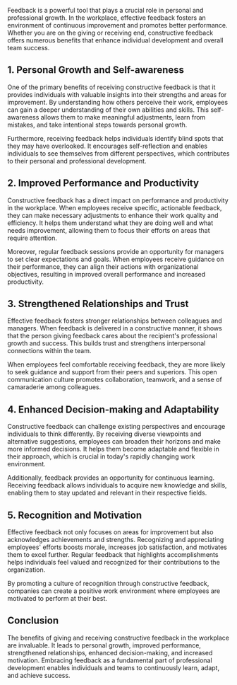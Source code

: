 
Feedback is a powerful tool that plays a crucial role in personal and professional growth. In the workplace, effective feedback fosters an environment of continuous improvement and promotes better performance. Whether you are on the giving or receiving end, constructive feedback offers numerous benefits that enhance individual development and overall team success.

## 1\. Personal Growth and Self-awareness

One of the primary benefits of receiving constructive feedback is that it provides individuals with valuable insights into their strengths and areas for improvement. By understanding how others perceive their work, employees can gain a deeper understanding of their own abilities and skills. This self-awareness allows them to make meaningful adjustments, learn from mistakes, and take intentional steps towards personal growth.

Furthermore, receiving feedback helps individuals identify blind spots that they may have overlooked. It encourages self-reflection and enables individuals to see themselves from different perspectives, which contributes to their personal and professional development.

## 2\. Improved Performance and Productivity

Constructive feedback has a direct impact on performance and productivity in the workplace. When employees receive specific, actionable feedback, they can make necessary adjustments to enhance their work quality and efficiency. It helps them understand what they are doing well and what needs improvement, allowing them to focus their efforts on areas that require attention.

Moreover, regular feedback sessions provide an opportunity for managers to set clear expectations and goals. When employees receive guidance on their performance, they can align their actions with organizational objectives, resulting in improved overall performance and increased productivity.

## 3\. Strengthened Relationships and Trust

Effective feedback fosters stronger relationships between colleagues and managers. When feedback is delivered in a constructive manner, it shows that the person giving feedback cares about the recipient's professional growth and success. This builds trust and strengthens interpersonal connections within the team.

When employees feel comfortable receiving feedback, they are more likely to seek guidance and support from their peers and superiors. This open communication culture promotes collaboration, teamwork, and a sense of camaraderie among colleagues.

## 4\. Enhanced Decision-making and Adaptability

Constructive feedback can challenge existing perspectives and encourage individuals to think differently. By receiving diverse viewpoints and alternative suggestions, employees can broaden their horizons and make more informed decisions. It helps them become adaptable and flexible in their approach, which is crucial in today's rapidly changing work environment.

Additionally, feedback provides an opportunity for continuous learning. Receiving feedback allows individuals to acquire new knowledge and skills, enabling them to stay updated and relevant in their respective fields.

## 5\. Recognition and Motivation

Effective feedback not only focuses on areas for improvement but also acknowledges achievements and strengths. Recognizing and appreciating employees' efforts boosts morale, increases job satisfaction, and motivates them to excel further. Regular feedback that highlights accomplishments helps individuals feel valued and recognized for their contributions to the organization.

By promoting a culture of recognition through constructive feedback, companies can create a positive work environment where employees are motivated to perform at their best.

## Conclusion

The benefits of giving and receiving constructive feedback in the workplace are invaluable. It leads to personal growth, improved performance, strengthened relationships, enhanced decision-making, and increased motivation. Embracing feedback as a fundamental part of professional development enables individuals and teams to continuously learn, adapt, and achieve success.
